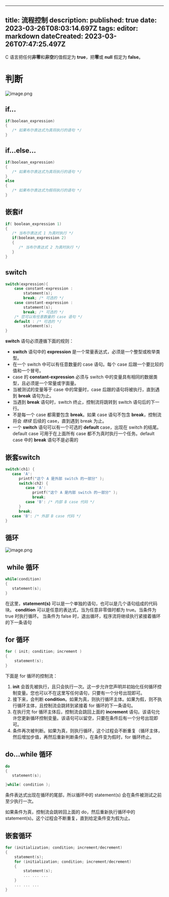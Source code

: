 
---
title: 流程控制
description: 
published: true
date: 2023-03-26T08:03:14.697Z
tags: 
editor: markdown
dateCreated: 2023-03-26T07:47:25.497Z
---

C 语言把任何**非零**和**非空**的值假定为 **true**，把**零**或 **null** 假定为 **false**。

# 判断
![image.png](https://raw.githubusercontent.com/cour125822/photo_wi/main/wiki/202303271437234.png)

## if... 
```c
if(boolean_expression)
{
   /* 如果布尔表达式为真将执行的语句 */
}
```

## if...else...
```c
if(boolean_expression)
{
   /* 如果布尔表达式为真将执行的语句 */
}
else
{
   /* 如果布尔表达式为假将执行的语句 */
}
```

## 嵌套if
```c
if( boolean_expression 1)
{
   /* 当布尔表达式 1 为真时执行 */
   if(boolean_expression 2)
   {
      /* 当布尔表达式 2 为真时执行 */
   }
}
```

## switch 
```c
switch(expression){ 
	case constant-expression : 
		statement(s); 
		break; /* 可选的 */ 
	case constant-expression : 
		statement(s); 
		break; /* 可选的 */ 
	/* 您可以有任意数量的 case 语句 */ 
	default : /* 可选的 */ 
		statement(s); 
}
```
**switch** 语句必须遵循下面的规则：
-   **switch** 语句中的 **expression** 是一个常量表达式，必须是一个整型或枚举类型。
-   在一个 switch 中可以有任意数量的 case 语句。每个 case 后跟一个要比较的值和一个冒号。
-   case 的 **constant-expression** 必须与 switch 中的变量具有相同的数据类型，且必须是一个常量或字面量。
-   当被测试的变量等于 case 中的常量时，case 后跟的语句将被执行，直到遇到 **break** 语句为止。
-   当遇到 **break** 语句时，switch 终止，控制流将跳转到 switch 语句后的下一行。
-   不是每一个 case 都需要包含 **break**。如果 case 语句不包含 **break**，控制流将会 _继续_ 后续的 case，直到遇到 break 为止。
-   一个 **switch** 语句可以有一个可选的 **default** case，出现在 switch 的结尾。default case 可用于在上面所有 case 都不为真时执行一个任务。default case 中的 **break** 语句不是必需的

## 嵌套switch
```c
switch(ch1) {
   case 'A': 
      printf("这个 A 是外部 switch 的一部分" );
      switch(ch2) {
         case 'A':
            printf("这个 A 是内部 switch 的一部分" );
            break;
         case 'B': /* 内部 B case 代码 */
      }
      break;
   case 'B': /* 外部 B case 代码 */
}
```



## 循环
![image.png](https://raw.githubusercontent.com/cour125822/photo_wi/main/wiki/202303271441784.png)

##  **while** 循环
```c
while(condition)
{
   statement(s);
}
```
在这里，**statement(s)** 可以是一个单独的语句，也可以是几个语句组成的代码块。
**condition** 可以是任意的表达式，当为任意非零值时都为 true。当条件为 true 时执行循环。 当条件为 false 时，退出循环，程序流将继续执行紧接着循环的下一条语句
## **for** 循环
```c
for ( init; condition; increment ) 
{ 
	statement(s); 
}
```
下面是 for 循环的控制流：

1.  **init** 会首先被执行，且只会执行一次。这一步允许您声明并初始化任何循环控制变量。您也可以不在这里写任何语句，只要有一个分号出现即可。
2.  接下来，会判断 **condition**。如果为真，则执行循环主体。如果为假，则不执行循环主体，且控制流会跳转到紧接着 for 循环的下一条语句。
3.  在执行完 for 循环主体后，控制流会跳回上面的 **increment** 语句。该语句允许您更新循环控制变量。该语句可以留空，只要在条件后有一个分号出现即可。
4.  条件再次被判断。如果为真，则执行循环，这个过程会不断重复（循环主体，然后增加步值，再然后重新判断条件）。在条件变为假时，for 循环终止。
## **do...while** 循环
```c
do
{
   statement(s);

}while( condition );
```
条件表达式出现在循环的尾部，所以循环中的 statement(s) 会在条件被测试之前至少执行一次。

如果条件为真，控制流会跳转回上面的 do，然后重新执行循环中的 statement(s)。这个过程会不断重复，直到给定条件变为假为止。
## 嵌套循环
```c
for (initialization; condition; increment/decrement)
{
    statement(s);
    for (initialization; condition; increment/decrement)
    {
        statement(s);
        ... ... ...
    }
    ... ... ...
}
```